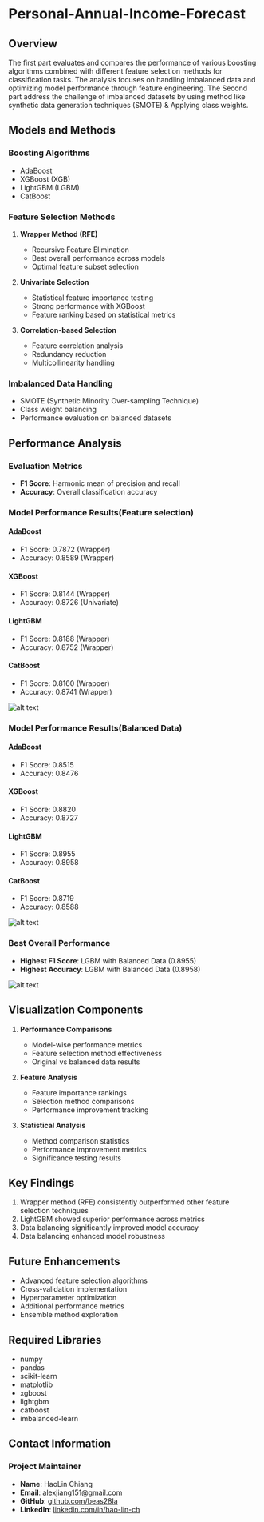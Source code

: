 # Personal-Annual-Income-Forecast

## Overview
The first part evaluates and compares the performance of various boosting algorithms combined with different feature selection methods for classification tasks. The analysis focuses on handling imbalanced data and optimizing model performance through feature engineering.
The Second part address the challenge of imbalanced datasets by using method like synthetic data generation techniques (SMOTE) & Applying class weights.

## Models and Methods

### Boosting Algorithms
- AdaBoost
- XGBoost (XGB)
- LightGBM (LGBM)
- CatBoost

### Feature Selection Methods
1. **Wrapper Method (RFE)**
   - Recursive Feature Elimination
   - Best overall performance across models
   - Optimal feature subset selection

2. **Univariate Selection**
   - Statistical feature importance testing
   - Strong performance with XGBoost
   - Feature ranking based on statistical metrics

3. **Correlation-based Selection**
   - Feature correlation analysis
   - Redundancy reduction
   - Multicollinearity handling

### Imbalanced Data Handling
- SMOTE (Synthetic Minority Over-sampling Technique)
- Class weight balancing
- Performance evaluation on balanced datasets

## Performance Analysis

### Evaluation Metrics
- **F1 Score**: Harmonic mean of precision and recall
- **Accuracy**: Overall classification accuracy

### Model Performance Results(Feature selection)

#### AdaBoost
- F1 Score: 0.7872 (Wrapper)
- Accuracy: 0.8589 (Wrapper)

#### XGBoost
- F1 Score: 0.8144 (Wrapper)
- Accuracy: 0.8726 (Univariate)

#### LightGBM
- F1 Score: 0.8188 (Wrapper)
- Accuracy: 0.8752 (Wrapper)

#### CatBoost
- F1 Score: 0.8160 (Wrapper)
- Accuracy: 0.8741 (Wrapper)

![alt text](image-1.png)

### Model Performance Results(Balanced Data)

#### AdaBoost
- F1 Score: 0.8515
- Accuracy: 0.8476

#### XGBoost
- F1 Score: 0.8820
- Accuracy: 0.8727

#### LightGBM
- F1 Score: 0.8955
- Accuracy: 0.8958

#### CatBoost
- F1 Score: 0.8719
- Accuracy: 0.8588

![alt text](image.png)

### Best Overall Performance
- **Highest F1 Score**: LGBM with Balanced Data (0.8955)
- **Highest Accuracy**: LGBM with Balanced Data (0.8958)

![alt text](image-2.png)

## Visualization Components
1. **Performance Comparisons**
   - Model-wise performance metrics
   - Feature selection method effectiveness
   - Original vs balanced data results

2. **Feature Analysis**
   - Feature importance rankings
   - Selection method comparisons
   - Performance improvement tracking

3. **Statistical Analysis**
   - Method comparison statistics
   - Performance improvement metrics
   - Significance testing results

## Key Findings
1. Wrapper method (RFE) consistently outperformed other feature selection techniques
2. LightGBM showed superior performance across metrics
3. Data balancing significantly improved model accuracy
4. Data balancing enhanced model robustness

## Future Enhancements
- Advanced feature selection algorithms
- Cross-validation implementation
- Hyperparameter optimization
- Additional performance metrics
- Ensemble method exploration

## Required Libraries
- numpy
- pandas
- scikit-learn
- matplotlib
- xgboost
- lightgbm
- catboost
- imbalanced-learn

## Contact Information

### Project Maintainer
- **Name**: HaoLin Chiang
- **Email**: alexjiang151@gmail.com
- **GitHub**: [github.com/beas28la](https://github.com/beas28la)
- **LinkedIn**: [linkedin.com/in/hao-lin-ch](https://www.linkedin.com/in/hao-lin-ch/)
